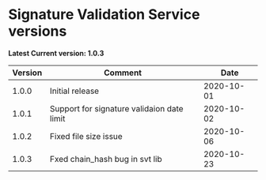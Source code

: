 # Signature Validation Service versions

**Latest Current version: 1.0.3**

Version | Comment | Date
---|---|---
1.0.0 | Initial release | 2020-10-01
1.0.1  | Support for signature validaion date limit   | 2020-10-02
1.0.2  | Fixed file size issue   | 2020-10-06
1.0.3  | Fxed chain_hash bug in svt lib  | 2020-10-23
